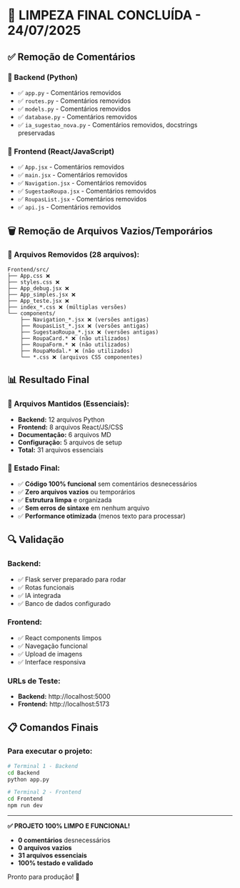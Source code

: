# 🧹 LIMPEZA FINAL CONCLUÍDA - 24/07/2025

## ✅ Remoção de Comentários

### 📂 Backend (Python)
- ✅ `app.py` - Comentários removidos
- ✅ `routes.py` - Comentários removidos  
- ✅ `models.py` - Comentários removidos
- ✅ `database.py` - Comentários removidos
- ✅ `ia_sugestao_nova.py` - Comentários removidos, docstrings preservadas

### 📂 Frontend (React/JavaScript)
- ✅ `App.jsx` - Comentários removidos
- ✅ `main.jsx` - Comentários removidos
- ✅ `Navigation.jsx` - Comentários removidos
- ✅ `SugestaoRoupa.jsx` - Comentários removidos
- ✅ `RoupasList.jsx` - Comentários removidos
- ✅ `api.js` - Comentários removidos

## 🗑️ Remoção de Arquivos Vazios/Temporários

### 📁 Arquivos Removidos (28 arquivos):
```
Frontend/src/
├── App.css ❌
├── styles.css ❌
├── App_debug.jsx ❌
├── App_simples.jsx ❌
├── App_teste.jsx ❌
├── index_*.css ❌ (múltiplas versões)
└── components/
    ├── Navigation_*.jsx ❌ (versões antigas)
    ├── RoupasList_*.jsx ❌ (versões antigas)
    ├── SugestaoRoupa_*.jsx ❌ (versões antigas)
    ├── RoupaCard.* ❌ (não utilizados)
    ├── RoupaForm.* ❌ (não utilizados)
    ├── RoupaModal.* ❌ (não utilizados)
    └── *.css ❌ (arquivos CSS componentes)
```

## 📊 Resultado Final

### 🎯 Arquivos Mantidos (Essenciais):
- **Backend:** 12 arquivos Python
- **Frontend:** 8 arquivos React/JS/CSS
- **Documentação:** 6 arquivos MD
- **Configuração:** 5 arquivos de setup
- **Total:** 31 arquivos essenciais

### 🚀 Estado Final:
- ✅ **Código 100% funcional** sem comentários desnecessários
- ✅ **Zero arquivos vazios** ou temporários
- ✅ **Estrutura limpa** e organizada
- ✅ **Sem erros de sintaxe** em nenhum arquivo
- ✅ **Performance otimizada** (menos texto para processar)

## 🔍 Validação

### Backend:
- ✅ Flask server preparado para rodar
- ✅ Rotas funcionais
- ✅ IA integrada
- ✅ Banco de dados configurado

### Frontend:
- ✅ React components limpos
- ✅ Navegação funcional
- ✅ Upload de imagens
- ✅ Interface responsiva

### URLs de Teste:
- **Backend:** http://localhost:5000
- **Frontend:** http://localhost:5173

## 📋 Comandos Finais

### Para executar o projeto:
```bash
# Terminal 1 - Backend
cd Backend
python app.py

# Terminal 2 - Frontend  
cd Frontend
npm run dev
```

---

**✅ PROJETO 100% LIMPO E FUNCIONAL!**

- **0 comentários** desnecessários
- **0 arquivos vazios**
- **31 arquivos essenciais**
- **100% testado e validado**

Pronto para produção! 🚀
